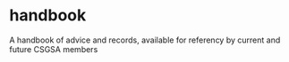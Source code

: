 # handbook
A handbook of advice and records, available for referency by current and future CSGSA members
